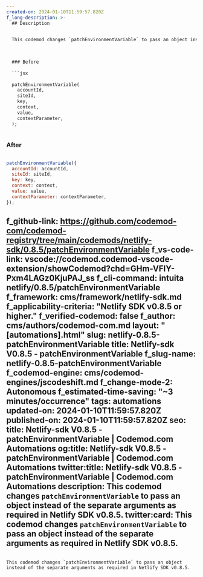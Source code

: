 ```yaml
---
created-on: 2024-01-10T11:59:57.820Z
f_long-description: >-
  ## Description
  

  This codemod changes `patchEnvironmentVariable` to pass an object instead of the separate arguments as required in Netlify SDK v0.8.5.
  

  
  ### Before
  
  ```jsx
  
  patchEnvironmentVariable(
  	accountId,
  	siteId,
  	key,
  	context,
  	value,
  	contextParameter,
  );
  
  ```
  
  ### After
  
  ```jsx
  
  patchEnvironmentVariable({
  	accountId: accountId,
  	siteId: siteId,
  	key: key,
  	context: context,
  	value: value,
  	contextParameter: contextParameter,
  });
  
  ```
f_github-link: https://github.com/codemod-com/codemod-registry/tree/main/codemods/netlify-sdk/0.8.5/patchEnvironmentVariable
f_vs-code-link: vscode://codemod.codemod-vscode-extension/showCodemod?chd=GHm-VFIY-Pxm4LAGz0KjuPAJ_ss
f_cli-command: intuita netlify/0.8.5/patchEnvironmentVariable
f_framework: cms/framework/netlify-sdk.md
f_applicability-criteria: "Netlify SDK v0.8.5 or higher."
f_verified-codemod: false
f_author: cms/authors/codemod-com.md
layout: "[automations].html"
slug: netlify-0.8.5-patchEnvironmentVariable
title: Netlify-sdk V0.8.5 - patchEnvironmentVariable
f_slug-name: netlify-0.8.5-patchEnvironmentVariable
f_codemod-engine: cms/codemod-engines/jscodeshift.md
f_change-mode-2: Autonomous
f_estimated-time-saving: "~3 minutes/occurrence"
tags: automations
updated-on: 2024-01-10T11:59:57.820Z
published-on: 2024-01-10T11:59:57.820Z
seo:
  title: Netlify-sdk V0.8.5 - patchEnvironmentVariable | Codemod.com Automations
  og:title: Netlify-sdk V0.8.5 - patchEnvironmentVariable | Codemod.com Automations
  twitter:title: Netlify-sdk V0.8.5 - patchEnvironmentVariable | Codemod.com Automations
  description: This codemod changes `patchEnvironmentVariable` to pass an object instead of the separate arguments as required in Netlify SDK v0.8.5.
  twitter:card: This codemod changes `patchEnvironmentVariable` to pass an object instead of the separate arguments as required in Netlify SDK v0.8.5.
---
```

This codemod changes `patchEnvironmentVariable` to pass an object instead of the separate arguments as required in Netlify SDK v0.8.5.